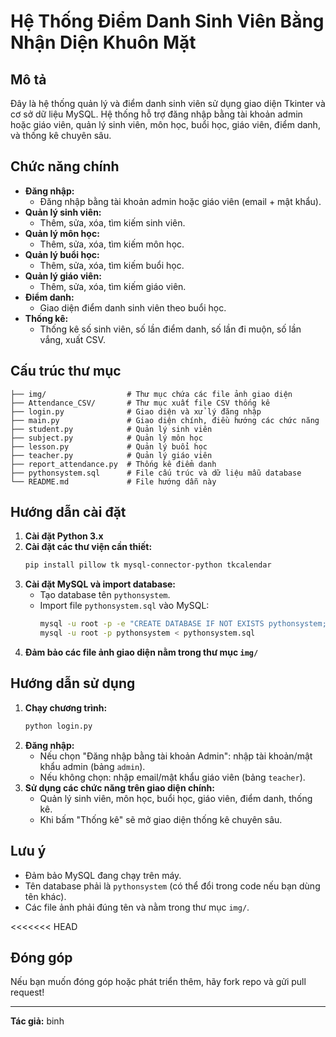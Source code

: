# Hệ Thống Điểm Danh Sinh Viên Bằng Nhận Diện Khuôn Mặt

## Mô tả
Đây là hệ thống quản lý và điểm danh sinh viên sử dụng giao diện Tkinter và cơ sở dữ liệu MySQL. Hệ thống hỗ trợ đăng nhập bằng tài khoản admin hoặc giáo viên, quản lý sinh viên, môn học, buổi học, giáo viên, điểm danh, và thống kê chuyên sâu.

## Chức năng chính
- **Đăng nhập:**
  - Đăng nhập bằng tài khoản admin hoặc giáo viên (email + mật khẩu).
- **Quản lý sinh viên:**
  - Thêm, sửa, xóa, tìm kiếm sinh viên.
- **Quản lý môn học:**
  - Thêm, sửa, xóa, tìm kiếm môn học.
- **Quản lý buổi học:**
  - Thêm, sửa, xóa, tìm kiếm buổi học.
- **Quản lý giáo viên:**
  - Thêm, sửa, xóa, tìm kiếm giáo viên.
- **Điểm danh:**
  - Giao diện điểm danh sinh viên theo buổi học.
- **Thống kê:**
  - Thống kê số sinh viên, số lần điểm danh, số lần đi muộn, số lần vắng, xuất CSV.

## Cấu trúc thư mục
```
├── img/                  # Thư mục chứa các file ảnh giao diện
├── Attendance_CSV/       # Thư mục xuất file CSV thống kê
├── login.py              # Giao diện và xử lý đăng nhập
├── main.py               # Giao diện chính, điều hướng các chức năng
├── student.py            # Quản lý sinh viên
├── subject.py            # Quản lý môn học
├── lesson.py             # Quản lý buổi học
├── teacher.py            # Quản lý giáo viên
├── report_attendance.py  # Thống kê điểm danh
├── pythonsystem.sql      # File cấu trúc và dữ liệu mẫu database
└── README.md             # File hướng dẫn này
```

## Hướng dẫn cài đặt
1. **Cài đặt Python 3.x**
2. **Cài đặt các thư viện cần thiết:**
   ```bash
   pip install pillow tk mysql-connector-python tkcalendar
   ```
3. **Cài đặt MySQL và import database:**
   - Tạo database tên `pythonsystem`.
   - Import file `pythonsystem.sql` vào MySQL:
     ```bash
     mysql -u root -p -e "CREATE DATABASE IF NOT EXISTS pythonsystem;"
     mysql -u root -p pythonsystem < pythonsystem.sql
     ```
4. **Đảm bảo các file ảnh giao diện nằm trong thư mục `img/`**

## Hướng dẫn sử dụng
1. **Chạy chương trình:**
   ```bash
   python login.py
   ```
2. **Đăng nhập:**
   - Nếu chọn "Đăng nhập bằng tài khoản Admin": nhập tài khoản/mật khẩu admin (bảng `admin`).
   - Nếu không chọn: nhập email/mật khẩu giáo viên (bảng `teacher`).
3. **Sử dụng các chức năng trên giao diện chính:**
   - Quản lý sinh viên, môn học, buổi học, giáo viên, điểm danh, thống kê.
   - Khi bấm "Thống kê" sẽ mở giao diện thống kê chuyên sâu.

## Lưu ý
- Đảm bảo MySQL đang chạy trên máy.
- Tên database phải là `pythonsystem` (có thể đổi trong code nếu bạn dùng tên khác).
- Các file ảnh phải đúng tên và nằm trong thư mục `img/`.

<<<<<<< HEAD
## Đóng góp
Nếu bạn muốn đóng góp hoặc phát triển thêm, hãy fork repo và gửi pull request!

---
**Tác giả:**
binh
